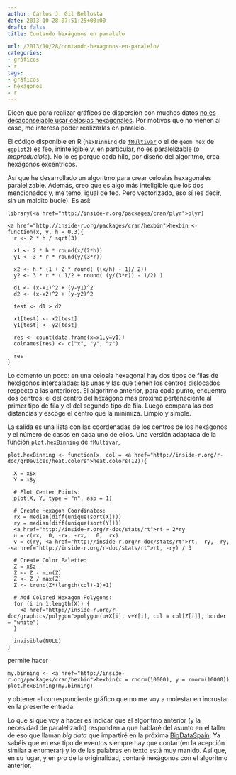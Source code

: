 ```yaml
---
author: Carlos J. Gil Bellosta
date: 2013-10-28 07:51:25+00:00
draft: false
title: Contando hexágonos en paralelo

url: /2013/10/28/contando-hexagonos-en-paralelo/
categories:
- gráficos
- r
tags:
- gráficos
- hexágonos
- r
---
```


Dicen que para realizar gráficos de dispersión con muchos datos [no es desaconsejable usar celosías hexagonales](http://cran.r-project.org/web/packages/hexbin/vignettes/hexagon_binning.pdf). Por motivos que no vienen al caso, me interesa poder realizarlas en paralelo.

El código disponible en R (`hexBinning` de [`fMultivar`](http://cran.r-project.org/web/packages/fMultivar/index.html) o el de `geom_hex` de [`ggplot2`](http://docs.ggplot2.org/current/geom_hex.html)) es feo, ininteligible y, en particular, no es paralelizable (o _mapreducible_). No lo es porque cada hilo, por diseño del algoritmo, crea hexágonos excéntricos.

Así que he desarrollado un algoritmo para crear celosías hexagonales paralelizable. Además, creo que es algo más inteligible que los dos mencionados y, me temo, igual de feo. Pero vectorizado, eso sí (es decir, sin un maldito bucle). Es así:



    library(<a href="http://inside-r.org/packages/cran/plyr">plyr)

    <a href="http://inside-r.org/packages/cran/hexbin">hexbin <- function(x, y, h = 0.3){
      r <- 2 * h / sqrt(3)

      x1 <- 2 * h * round(x/(2*h))
      y1 <- 3 * r * round(y/(3*r))

      x2 <- h * (1 + 2 * round( ((x/h) - 1)/ 2))
      y2 <- 3 * r * ( 1/2 + round( (y/(3*r)) - 1/2) )

      d1 <- (x-x1)^2 + (y-y1)^2
      d2 <- (x-x2)^2 + (y-y2)^2

      test <- d1 > d2

      x1[test] <- x2[test]
      y1[test] <- y2[test]

      res <- count(data.frame(x=x1,y=y1))
      colnames(res) <- c("x", "y", "z")

      res
    }



Lo comento un poco: en una celosía hexagonal hay dos tipos de filas de hexágonos intercaladas: las unas y las que tienen los centros dislocados respecto a las anteriores. El algoritmo anterior, para cada punto, encuentra dos centros: el del centro del hexágono más próximo perteneciente al primer tipo de fila y el del segundo tipo de fila. Luego compara las dos distancias y escoge el centro que la minimiza. Limpio y simple.

La salida es una lista con las coordenadas de los centros de los hexágonos y el número de casos en cada uno de ellos. Una versión adaptada de la función `plot.hexBinning` de `fMultivar`,



    plot.hexBinning <- function(x, col = <a href="http://inside-r.org/r-doc/grDevices/heat.colors">heat.colors(12)){

      X = x$x
      Y = x$y

      # Plot Center Points:
      plot(X, Y, type = "n", asp = 1)

      # Create Hexagon Coordinates:
      rx = median(diff(unique(sort(X))))
      ry = median(diff(unique(sort(Y))))
      <a href="http://inside-r.org/r-doc/stats/rt">rt = 2*ry
      u = c(rx,  0, -rx, -rx,   0,  rx)
      v = c(ry, <a href="http://inside-r.org/r-doc/stats/rt">rt,  ry, -ry, -<a href="http://inside-r.org/r-doc/stats/rt">rt, -ry) / 3

      # Create Color Palette:
      Z = x$z
      Z <- Z - min(Z)
      Z <- Z / max(Z)
      Z <- trunc(Z*(length(col)-1)+1)

      # Add Colored Hexagon Polygons:
      for (i in 1:length(X)) {
        <a href="http://inside-r.org/r-doc/graphics/polygon">polygon(u+X[i], v+Y[i], col = col[Z[i]], border = "white")
      }

      invisible(NULL)
    }



permite hacer



    my.binning <- <a href="http://inside-r.org/packages/cran/hexbin">hexbin(x = rnorm(10000), y = rnorm(10000))
    plot.hexBinning(my.binning)



y obtener el correspondiente gráfico que no me voy a molestar en incrustar en la presente entrada.

Lo que sí que voy a hacer es indicar que el algoritmo anterior (y la necesidad de paralelizarlo) responden a que hablaré del asunto en el taller de eso que llaman _big data_ que impartiré en la próxima [BigDataSpain](http://www.bigdataspain.org/). Ya sabéis que en ese tipo de eventos siempre hay que contar (en la acepción similar a enumerar) y lo de las palabras en texto está muy manido. Así que, en su lugar, y en pro de la originalidad, contaré hexágonos con el algoritmo anterior.
